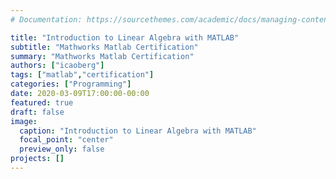 ```yaml
---
# Documentation: https://sourcethemes.com/academic/docs/managing-content/

title: "Introduction to Linear Algebra with MATLAB"
subtitle: "Mathworks Matlab Certification"
summary: "Mathworks Matlab Certification"
authors: ["icaoberg"]
tags: ["matlab","certification"]
categories: ["Programming"]
date: 2020-03-09T17:00:00-00:00
featured: true
draft: false
image:
  caption: "Introduction to Linear Algebra with MATLAB"
  focal_point: "center"
  preview_only: false
projects: []
---
```

